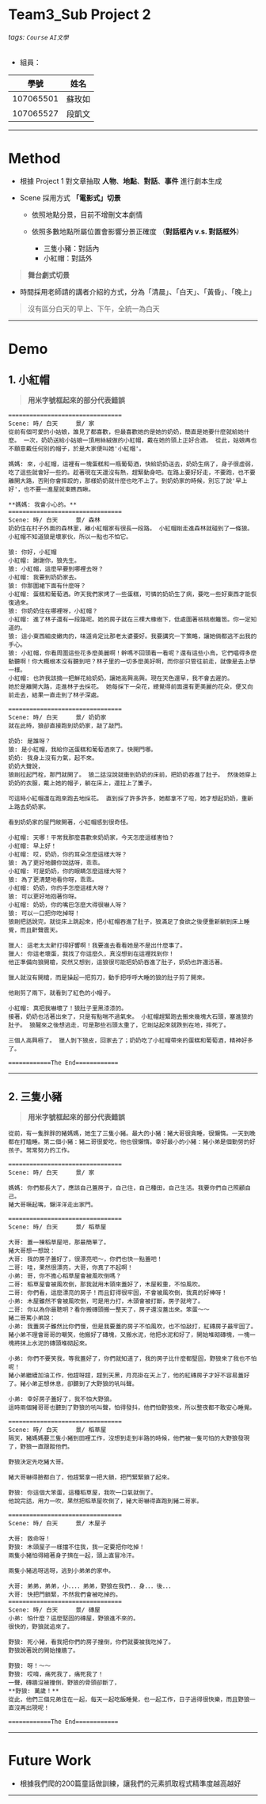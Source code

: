 Team3_Sub Project 2
===

###### tags: `Course` `AI文學`

* 組員：

| 學號 | 姓名 |
| :--------: | :--------: |
| 107065501     | 蘇玫如     | 
| 107065527     | 段凱文     | 


---
# Method

* 根據 Project 1 對文章抽取 **人物**、**地點**、**對話**、**事件** 進行劇本生成
* Scene 採用方式 **「電影式」切景** 

    - 依照地點分景，目前不增刪文本劇情
    - 依照多數地點所屬位置會影響分景正確度 （**對話框內 v.s. 對話框外**）

        - 三隻小豬：對話內
        - 小紅帽：對話外

> **舞台劇式切景**

* 時間採用老師請的講者介紹的方式，分為「清晨」、「白天」、「黃昏」、「晚上」
> 沒有區分白天的早上、下午，全統一為白天




---
# Demo

## 1. 小紅帽

> **用米字號框起來的部分代表錯誤**

```
================================
Scene: 時/ 白天     景/ 家
從前有個可愛的小姑娘，誰見了都喜歡，但最喜歡她的是她的奶奶，簡直是她要什麼就給她什麼。 一次，奶奶送給小姑娘一頂用絲絨做的小紅帽，戴在她的頭上正好合適。 從此，姑娘再也不願意戴任何別的帽子，於是大家便叫她'小紅帽'。

媽媽: 來，小紅帽，這裡有一塊蛋糕和一瓶葡萄酒，快給奶奶送去，奶奶生病了，身子很虛弱，吃了這些就會好一些的。趁著現在天還沒有熱，趕緊動身吧。在路上要好好走，不要跑，也不要離開大路，否則你會摔跤的，那樣奶奶就什麼也吃不上了。到奶奶家的時候，別忘了說'早上好'，也不要一進屋就東瞧西瞅。

**媽媽: 我會小心的。**
================================
Scene: 時/ 白天     景/ 森林
奶奶住在村子外面的森林里，離小紅帽家有很長一段路。 小紅帽剛走進森林就碰到了一條狼。 小紅帽不知道狼是壞家伙，所以一點也不怕它。

狼: 你好，小紅帽
小紅帽: 謝謝你，狼先生。
狼: 小紅帽，這麼早要到哪裡去呀？
小紅帽: 我要到奶奶家去。
狼: 你那圍裙下面有什麼呀？
小紅帽: 蛋糕和葡萄酒。昨天我們家烤了一些蛋糕，可憐的奶奶生了病，要吃一些好東西才能恢復過來。
狼: 你奶奶住在哪裡呀，小紅帽？
小紅帽: 進了林子還有一段路呢。她的房子就在三棵大橡樹下，低處圍著核桃樹籬笆。你一定知道的。
狼: 這小東西細皮嫩肉的，味道肯定比那老太婆要好。我要講究一下策略，讓她倆都逃不出我的手心。
狼: 小紅帽，你看周圍這些花多麼美麗啊！幹嗎不回頭看一看呢？還有這些小鳥，它們唱得多麼動聽啊！你大概根本沒有聽到吧？林子里的一切多麼美好啊，而你卻只管往前走，就像是去上學一樣。
小紅帽: 也許我該摘一把鮮花給奶奶，讓她高興高興。現在天色還早，我不會去遲的。
她於是離開大路，走進林子去採花。 她每採下一朵花，總覺得前面還有更美麗的花朵，便又向前走去，結果一直走到了林子深處。

================================
Scene: 時/ 白天     景/ 奶奶家
就在此時，狼卻直接跑到奶奶家，敲了敲門。

奶奶: 是誰呀？
狼: 是小紅帽，我給你送蛋糕和葡萄酒來了。快開門哪。
奶奶: 我身上沒有力氣，起不來。
奶奶大聲說，
狼剛拉起門栓，那門就開了。 狼二話沒說就衝到奶奶的床前，把奶奶吞進了肚子。 然後她穿上奶奶的衣服，戴上她的帽子，躺在床上，還拉上了簾子。

可這時小紅帽還在跑來跑去地採花。 直到採了許多許多，她都拿不了啦，她才想起奶奶，重新上路去奶奶家。

看到奶奶家的屋門敞開著，小紅帽感到很奇怪。 

小紅帽: 天哪！平常我那麼喜歡來奶奶家，今天怎麼這樣害怕？
小紅帽: 早上好！
小紅帽: 哎，奶奶，你的耳朵怎麼這樣大呀？
狼: 為了更好地聽你說話呀，乖乖。
小紅帽: 可是奶奶，你的眼睛怎麼這樣大呀？
狼: 為了更清楚地看你呀，乖乖。
小紅帽: 奶奶，你的手怎麼這樣大呀？
狼: 可以更好地抱著你呀。
小紅帽: 奶奶，你的嘴巴怎麼大得很嚇人呀？
狼: 可以一口把你吃掉呀！
狼剛把話說完，就從床上跳起來，把小紅帽吞進了肚子，狼滿足了食欲之後便重新躺到床上睡覺，而且鼾聲震天。 

獵人: 這老太太鼾打得好響啊！我要進去看看她是不是出什麼事了。
獵人: 你這老壞蛋，我找了你這麼久，真沒想到在這裡找到你！
他正準備向狼開槍，突然又想到，這狼很可能把奶奶吞進了肚子，奶奶也許還活著。 

獵人就沒有開槍，而是操起一把剪刀，動手把呼呼大睡的狼的肚子剪了開來。 

他剛剪了兩下，就看到了紅色的小帽子。 

小紅帽: 真把我嚇壞了！狼肚子里黑漆漆的。
接著，奶奶也活著出來了，只是有點喘不過氣來。 小紅帽趕緊跑去搬來幾塊大石頭，塞進狼的肚子。 狼醒來之後想逃走，可是那些石頭太重了，它剛站起來就跌到在地，摔死了。

三個人高興極了。 獵人剝下狼皮，回家去了；奶奶吃了小紅帽帶來的蛋糕和葡萄酒，精神好多了。

============The End============
```


---
## 2. 三隻小豬

> **用米字號框起來的部分代表錯誤**

```
從前，有一隻胖胖的豬媽媽，她生了三隻小豬。最大的小豬：豬大哥很貪睡，很懶惰。一天到晚都在打瞌睡。第二個小豬：豬二哥很愛吃，他也很懶惰。幸好最小的小豬：豬小弟是個勤勞的好孩子。常常努力的工作。

================================
Scene: 時/ 白天     景/ 家

媽媽: 你們都長大了，應該自己蓋房子，自己住，自己種田，自己生活。我要你們自己照顧自己。
豬大哥噘起嘴，懶洋洋走出家門。

================================
Scene: 時/ 白天     景/ 稻草屋

大哥: 蓋一棟稻草屋吧，那最簡單了。
豬大哥想一想說：
大哥: 我的房子蓋好了，很漂亮吧～，你們也快一點蓋吧！
二哥: 哇，果然很漂亮，大哥，你真了不起啊！
小弟: 哥，你不擔心稻草屋會被風吹倒嗎？
二哥: 稻草屋會被風吹倒，那我就用木頭來蓋好了，木屋較重，不怕風吹。
二哥: 你們看，這麼漂亮的房子！而且釘得很牢固，不會被風吹倒，我真的好棒呀！
小弟: 木屋雖然不會被風吹倒，可是用力打，木頭會被打斷，房子就垮了。
二哥: 你以為你最聰明？看你搬磚頭搬一整天了，房子還沒蓋出來。笨蛋～～
豬二哥罵小弟說：
小弟: 我蓋房子雖然比你們慢，但是我要蓋的房子不怕風吹，也不怕敲打，紅磚房子最牢固了。
豬小弟不理會哥哥的嘲笑，他搬好了磚塊，又搬水泥，他把水泥和好了，開始堆砌磚塊，一塊一塊將抹上水泥的磚頭堆砌起來。

小弟: 你們不要笑我，等我蓋好了，你們就知道了，我的房子比什麼都堅固，野狼來了我也不怕呢！
豬小弟繼續加油工作，他趕呀趕，趕到天黑，月亮掛在天上了，他的紅磚房子才好不容易蓋好了。豬小弟正想休息，卻聽到了大野狼的吼叫聲。

小弟: 幸好房子蓋好了，我不怕大野狼。
這時兩個豬哥哥也聽到了野狼的吼叫聲，怕得發抖，他們怕野狼來，所以整夜都不敢安心睡覺。

================================
Scene: 時/ 白天     景/ 稻草屋
隔天，豬媽媽要三隻小豬到田裡工作，沒想到走到半路的時候，他們被一隻可怕的大野狼發現了，野狼一直跟蹤他們。

野狼決定先吃豬大哥。

豬大哥嚇得臉都白了，他趕緊拿一把大鎖，把門緊緊鎖了起來。

野狼: 你這個大笨蛋，這種稻草屋，我吹一口氣就倒了。
他說完話，用力一吹，果然把稻草屋吹倒了，豬大哥嚇得直跑到豬二哥家。

================================
Scene: 時/ 白天     景/ 木屋子

大哥: 救命呀！
野狼: 木頭屋子一樣擋不住我，我一定要把你吃掉！
兩隻小豬怕得縮著身子擠在一起，頭上直冒冷汗。

兩隻小豬逃呀逃呀，逃到小弟弟的家中。

大哥: 弟弟，弟弟，小．．．．弟弟，野狼在我們．．身．．．後．．．
大哥: 快把門鎖緊，不然我們會被吃掉的。
================================
Scene: 時/ 白天     景/ 磚屋
小弟: 怕什麼？這麼堅固的磚屋，野狼進不來的。
很快的，野狼就追來了。

野狼: 死小豬，看我把你們的房子撞倒，你們就要被我吃掉了。
野狼說著說的開始撞牆了。

野狼: 呀！～～
野狼: 哎唷，痛死我了，痛死我了！
一聲，磚牆沒被撞倒，野狼的骨頭卻斷了，
**野狼: 萬歲！**
從此，他們三個兄弟住在一起，每天一起吃飯睡覺，也一起工作，日子過得很快樂，而且野狼一直沒再出現呢！

============The End============

```


---
# Future Work
* 根據我們爬的200篇童話做訓練，讓我們的元素抓取程式精準度越高越好


---
